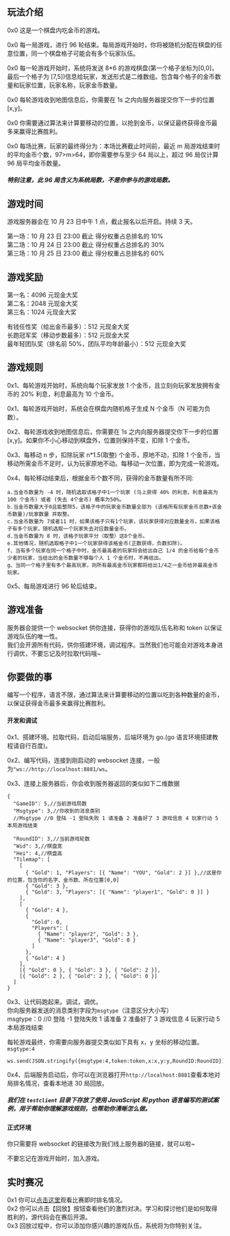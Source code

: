 ## 玩法介绍

0x0 这是一个棋盘内吃金币的游戏。

0x0 每一局游戏，进行 96 轮结束。每局游戏开始时，你将被随机分配在棋盘的任意位置，同一个棋盘格子可能会有多个玩家队伍。

0x0 每一轮游戏开始时，系统将发送 8\*6 的游戏棋盘(第一个格子坐标为[0,0]，最后一个格子为 [7,5])信息给玩家，发送形式是二维数组。包含每个格子的金币数量和玩家位置，玩家名称，玩家金币数量。

0x0 每轮游戏收到地图信息后，你需要在 1s 之内向服务器提交你下一步的位置[x,y]。

0x0 你需要通过算法来计算要移动的位置，以抢到金币，以保证最终获得金币最多来赢得比赛胜利。

0x0 每场比赛，玩家的最终得分为：本场比赛截止时间前，最近 m 局游戏结束时的平均金币个数，97>m>64，即你需要参与至少 64 局以上，超过 96 局仅计算 96 局平均金币数量。

##### 特别注意，此 96 局含义为系统局数，不是你参与的游戏局数。

## 游戏时间

游戏服务器会在 10 月 23 日中午 1 点，截止报名以后开启。持续 3 天。

第一场：10 月 23 日 23:00 截止 得分权重占总排名的 10%  
第二场：10 月 24 日 23:00 截止 得分权重占总排名的 30%  
第三场：10 月 25 日 23:00 截止 得分权重占总排名的 60%

## 游戏奖励

第一名：4096 元现金大奖  
第二名：2048 元现金大奖  
第三名：1024 元现金大奖

有钱任性奖（给出金币最多）：512 元现金大奖  
长跑冠军奖（移动步数最多）：512 元现金大奖  
最年轻团队奖（排名前 50%，团队平均年龄最小）：512 元现金大奖

## 游戏规则

0x1、每轮游戏开始时，系统向每个玩家发放 1 个金币，且立刻向玩家发放拥有金币的 20% 利息，利息最高为 10 个金币。

0x1、每轮游戏开始时，系统会在棋盘内随机格子生成 N 个金币（N 可能为负数）。

0x2、每轮游戏收到地图信息后，你需要在 1s 之内向服务器提交你下一步的位置[x,y]。如果你不小心移动到棋盘外，位置则保持不变，扣除 1 个金币。

0x3、每移动 n 步，扣除玩家 n\*1.5(取整) 个金币，原地不动，扣除 1 个金币，当移动所需金币不足时，认为玩家原地不动。每移动一次位置，即为完成一轮游戏。

0x4、每轮移动结束后，根据金币个数不同，获得的金币数量有所不同:

```
a.当金币数量为 -4 时，随机选取该格子中1一个玩家 (马上获得 40% 的利息，利息最高为 100 个金币) 或者 (失去 4个金币) 概率为50%。
b.当金币数量大于0且能整除5，该格子中的玩家金币数量全部为 (该格所有玩家金币总数+该金币数量)/玩家数量 并取整。
c.当金币数量为 7或者11 时，如果该格子只有1个玩家，该玩家获得对应数量金币，如果该格子有多个玩家，随机选取一个玩家失去对应数量金币。
d.当金币数量为 8 时，该格子玩家平分（取整）这8个金币。
e.其他情况，随机选取格子中1一个玩家获得该格金币(正数获得，负数扣除)。
f、当有多个玩家在同一个格子中时，金币最高者的玩家将会给出自己 1/4 的金币给每个金币少者的玩家，当给出的金币数量不够每个人 1 个金币时，不再给出。
g、当同一个格子里有多个最高玩家，则所有最高金币玩家都将给出1/4之一金币给非最高金币玩家。
```

0x5、每局游戏进行 96 轮后结束。

## 游戏准备

服务器会提供一个 websocket 供你连接，获得你的游戏队伍名称和 token 以保证游戏队伍的唯一性。  
我们会开源所有代码，供你搭建环境，调试程序。当然我们也可能会对游戏本身进行调优，不要忘记及时拉取代码哦~

## 你要做的事

编写一个程序，语言不限，通过算法来计算要移动的位置以吃到各种数量的金币，以保证获得金币最多来赢得比赛胜利。

#### 开发和调试

0x1、搭建环境。拉取代码，启动后端服务，后端环境为 go.(go 语言环境搭建教程请自行百度)。

0x2、编写代码，连接到刚启动的 websocket 连接，一般为`"ws://http://localhost:8881/ws`。

0x3、连接上服务器后，你会收到服务器返回的类似如下二维数据

```
{
  "GameID": 5,//当前游戏局数
  "Msgtype": 3,//你收到的消息类别
  //Msgtype //0 登陆 -1 登陆失败 1 请准备 2 准备好了 3 游戏信息 4 玩家行动 5 本局游戏结束

  "RoundID": 3,//当前游戏轮数
  "Wid": 3,//棋盘宽
  "Hei": 4,//棋盘高
  "Tilemap": [
    [
      { "Gold": 1, "Players": [{ "Name": "YOU", "Gold": 2 }] },//这是你的位置，包含你的名字、金币数、所在位置[0,0]
      { "Gold": 3 },
      { "Gold": 3, "Players": [{ "Name": "player1", "Gold": 0 }] }
    ],
    [
      { "Gold": 4 },
      {
        "Gold": 0,
        "Players": [
          { "Name": "player2", "Gold": 3 },
          { "Name": "player3", "Gold": 0 }
        ]
      },
      { "Gold": 4 }
    ],
    [{ "Gold": 0 }, { "Gold": 3 }, { "Gold": 2 }],
    [{ "Gold": 2 }, { "Gold": 2 }, { "Gold": 0 }]
  ]
}

```

0x3、让代码跑起来。调试，调优。  
你向服务器发送的消息类别字段为`msgtype`（注意区分大小写）  
msgtype：0 //0 登陆 -1 登陆失败 1 请准备 2 准备好了 3 游戏信息 4 玩家行动 5 本局游戏结束

每轮游戏最终，你需要向服务器提交类似如下具有 x，y 坐标的移动位置。`msgtype:4`

```
ws.send(JSON.stringify({msgtype:4,token:token,x:x,y:y,RoundID:RoundID}));
```

0x4、后端服务启动后，你可以在浏览器打开`http://localhost:8881`查看本地对局排名情况，查看本地进 30 局回放。

##### 我们在 `testclient` 目录下存放了使用 JavaScript 和 python 语言编写的测试案例，用于帮助你理解游戏规则，也帮助你清晰怎么做。

#### 正式环境

你只需要将 websocket 的链接改为我们线上服务器的链接，就可以啦~

不要忘记在游戏开始时，加入游戏。

## 实时赛况

0x1 你可以[点击这里](https://testmobile.51wnl-cq.com/20201024/)观看比赛即时排名情况。  
0x2 你可以点击【回放】按钮查看他们的激烈对决。学习和探讨他们是如何取得胜利的，源代码会在赛后开源。  
0x3 回放过程中，你可以添加你感兴趣的游戏队伍，系统将为你特别关注。
